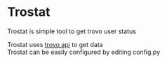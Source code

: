 # Trostat
Trostat is simple tool to get trovo user status

Trostat uses [trovo api](https://developer.trovo.live/docs/APIs.html) to get data
<br>
Trostat can be easily configured by editing config.py
